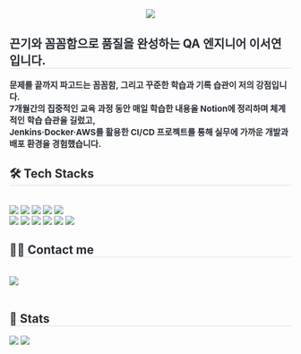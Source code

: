 <div align= "center">
    <img src="https://capsule-render.vercel.app/api?type=waving&color=EE82EE&height=120&text=Hi%20I'm%20Seo%20Yeon!&animation=fadeIn&fontColor=800080&fontSize=50" />
    </div>
    <div style="text-align: left;"> 
    <h2 style="border-bottom: 1px solid #d8dee4; color: #282d33;">
    끈기와 꼼꼼함으로 품질을 완성하는 QA 엔지니어 이서연입니다.
    </h2>
    <div style="font-weight: 700; font-size: 15px; text-align: left; color: #282d33;">
    문제를 끝까지 파고드는 꼼꼼함, 그리고 꾸준한 학습과 기록 습관이 저의 강점입니다.
    <br>
    7개월간의 집중적인 교육 과정 동안 매일 학습한 내용을 Notion에 정리하며 체계적인 학습 습관을 길렀고, 
    <br>
    Jenkins·Docker·AWS를 활용한 CI/CD 프로젝트를 통해 실무에 가까운 개발과 배포 환경을 경험했습니다.
    <br>
    </div>
    <h2 style="border-bottom: 1px solid #d8dee4; color: #282d33;"> 🛠️ Tech Stacks </h2> <br> 
    <div style="margin: ; text-align: left;" "text-align: left;"> <img src="https://img.shields.io/badge/HTML5-E34F26?style=flat&logo=HTML5&logoColor=white">
          <img src="https://img.shields.io/badge/Java-007396?style=flat&logo=Java&logoColor=white">
          <img src="https://img.shields.io/badge/Javascript-F7DF1E?style=flat&logo=Javascript&logoColor=white">
          <img src="https://img.shields.io/badge/Spring-6DB33F?style=flat&logo=Spring&logoColor=white">
          <img src="https://img.shields.io/badge/Oracle-F80000?style=flat&logo=Oracle&logoColor=white">
          <br/><img src="https://img.shields.io/badge/Docker-2496ED?style=flat&logo=Docker&logoColor=white">
          <img src="https://img.shields.io/badge/AWS-232F3E?style=flat&logo=Amazon-AWS&logoColor=white">
          <img src="https://img.shields.io/badge/Jenkins-D24939?style=flat&logo=Jenkins&logoColor=white">
          <img src="https://img.shields.io/badge/MySQL-4479A1?style=flat&logo=MySQL&logoColor=white">
          <img src="https://img.shields.io/badge/CSS3-1572B6?style=flat&logo=CSS3&logoColor=white"> <img src="https://img.shields.io/badge/GitHub-000000?            
          style=flat&logo=GitHub&logoColor=white">
    </div>
    <h2 style="border-bottom: 1px solid #d8dee4; color: #282d33;"> 🧑‍💻 Contact me </h2> <br> 
    <div style="text-align: left;"> <a href=https://weak-bottle-c3b.notion.site/QA-23e76749885e80cfa675c5df76597395?pvs=74> <img src="https://img.shields.io/badge/Notion-000000?style=flat&logo=Notion&logoColor=white&link=https://weak-bottle-c3b.notion.site/QA-23e76749885e80cfa675c5df76597395?pvs=74"> </a>
          </div>  <br> 
    <div style="text-align: left;">  </div> 
    </div>
    <div style="text-align: left;"> 
    <h2 style="border-bottom: 1px solid #d8dee4; color: #282d33;"> 🏅 Stats </h2> <div style="text-align: left;"> <img src="https://github-readme-stats.vercel.app/api?username=SEOYEON-a&bg_color=180,00000000,&title_color=000000&text_color=000000"
         /> <img src="https://github-readme-stats.vercel.app/api/top-langs/?username=SEOYEON-a&layout=compact&bg_color=180,00000000,&title_color=000000&text_color=000000"
           /> </div> 
    </div>
    
